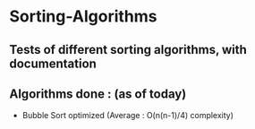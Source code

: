 # Sorting-Algorithms
Tests of different sorting algorithms, with documentation
-----
Algorithms done : (as of today)
-----
  - Bubble Sort optimized (Average : O(n(n-1)/4) complexity)
